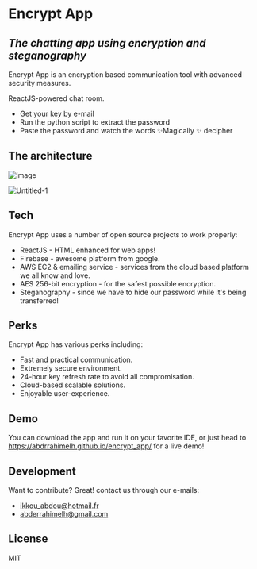 # Encrypt App
## _The chatting app using encryption and steganography_

Encrypt App is an encryption based communication tool with advanced security measures.

ReactJS-powered chat room.

- Get your key by e-mail
- Run the python script to extract the password
- Paste the password and watch the words  ✨Magically ✨ decipher

## The architecture

![image](https://user-images.githubusercontent.com/72756875/158016070-20ad23ea-6e2c-4522-912b-04ed465a9a5e.png)

![Untitled-1](https://user-images.githubusercontent.com/72756875/158020664-83956d26-4743-4a34-8020-9abef0d38481.jpg)


## Tech

Encrypt App uses a number of open source projects to work properly:

- ReactJS - HTML enhanced for web apps!
- Firebase - awesome platform from google.
- AWS EC2 & emailing service - services from the cloud based platform we all know and love.
- AES 256-bit encryption - for the safest possible encryption.
- Steganography - since we have to hide our password while it's being transferred!   

## Perks

Encrypt App has various perks including:

- Fast and practical communication.
- Extremely secure environment.
- 24-hour key refresh rate to avoid all compromisation.
- Cloud-based scalable solutions.
- Enjoyable user-experience.

## Demo

You can download the app and run it on your favorite IDE, or just head to https://abdrrahimelh.github.io/encrypt_app/ for a live demo!

## Development

Want to contribute? Great! contact us through our e-mails:
- ikkou_abdou@hotmail.fr
- abderrahimelh@gmail.com

## License

MIT
